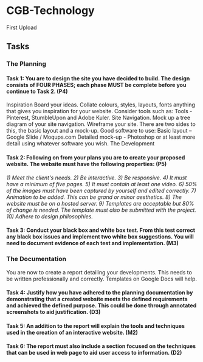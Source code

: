 # CGB-Technology
First Upload

## Tasks

### The Planning
#### Task 1: You are to design the site you have decided to build. The design consists of FOUR PHASES; each phase MUST be complete before you continue to Task 2. (P4)

Inspiration Board your ideas. Collate colours, styles, layouts, fonts anything that gives you inspiration for your website. Consider tools such as:
Tools - Pinterest, StumbleUpon and Adobe Kuler.
Site Navigation. Mock up a tree diagram of your site navigation.
Wireframe your site. There are two sides to this, the basic layout and a mock-up. Good software to use:
Basic layout – Google Slide / Moqups.com
Detailed mock-up - Photoshop or at least more detail using whatever software you wish.
The Development 
#### Task 2: Following on from your plans you are to create your proposed website.  The website must have the following properties: (P5)
 _1) Meet the client's needs.
 2) Be interactive. 
 3) Be responsive. 
 4) It must have a minimum of five pages.
 5) It must contain at least one video. 
 6) 50% of the images must have been captured by yourself and edited correctly.
 7) Animation to be added. This can be grand or minor aesthetics. 
 8) The website must be on a hosted server. 
 9) Templates are acceptable but 80% of change is needed. The template must also be submitted with the project. 
10) Adhere to design philosophies._ 

#### Task 3: Conduct your black box and white box test. From this test correct any black box issues and implement two white box suggestions.  You will need to document evidence of each test and implementation. (M3)

### The Documentation

You are now to create a report detailing your developments. This needs to be written professionally and correctly. Templates on Google Docs will help. 

#### Task 4: Justify how you have adhered to the planning documentation by demonstrating that a created website meets the defined requirements and achieved the defined purpose. This could be done through annotated screenshots to aid justification.  (D3)

#### Task 5: An addition to the report will explain the tools and techniques used in the creation of an interactive website. (M2)

#### Task 6: The report must also include a section focused on the techniques that can be used in web page to aid user access to information. (D2)






